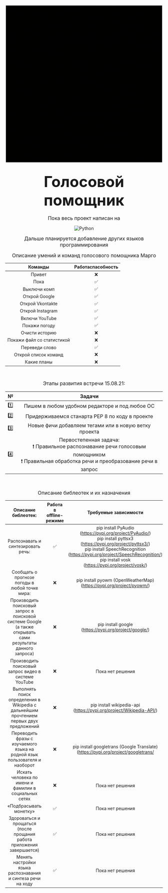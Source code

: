<div align="center">

![Foto](https://github.com/lmistie/VoiceHelper_Margo/blob/main/src/logo.gif)
</div>

<h2 align="center"><font size="8px">Голосовой помощник</font></h2>

<!--### Суть проекта
В итоге должен получиться масштабный голосовой помощник на всех устройствах(начиная с телефона и ПК заканчивая бытовой техникой для управления домом)-->

<p align="center"><font size="3px"> Пока весь проект написан на</font></p>
<div align="center">

![Python](https://img.shields.io/badge/-python-000000?style=flat-square&logo=python&logoColor=violet&logoWidth=20)
</div>
<p align="center"><font size="3px">Дальше планируется добавление других языков программирования</font></p>

<p align="center"><font size="3px">Описание умений и команд голосового помощника Марго</font></p>

<div align="center">

| Команды | Работаспасобность |
|:------------:|:------------:|
| Привет | ❌ |
| Пока | ✅ |
| Выключи комп | ✅ |
| Открой Google | ✅ |
| Открой Vkontakte | ✅ |
| Открой Instagram | ✅ |
| Включи YouTube | ✅ |
| Покажи погоду | ✅ |
| Очисти историю| ❌ |
| Покажи файл со статистикой | ❌ |
| Переведи слово | ✅  |
| Открой список команд | ❌ |
| Какие планы | ❌ |
</div>
<br>
<p align="center"><font size="3px">Этапы развития встречи 15.08.21:
<br>
<div align="center">

| № | Задачи |
|:---:|:------------:|
| 1️⃣ | Пишем в любом удобном редакторе и под любое ОС |
| 2️⃣ | Придерживаемся станарта PEP 8 по коду в проекте |
| 3️⃣ | Новые фичи добавляем тегами или в новую ветку проекта | 
| 4️⃣ | Первостепенная задача: <br>❗ Правильное распознавание речи голосовым помощником<br>❗ Правильная обработка речи и преобразование речи в запрос |

</div>
<br>
</font></p>

<p align="center"><font size="3px">Описание библеотек и их назначения</font></p>

| Описание библеотек: | Работа в offline-режиме | Требуемые зависимости |
|:-------:|:----------------:|:---------------:|
| Распознавать и синтезировать речь: | ✅ | pip install PyAudio (https://pypi.org/project/PyAudio/)<br>pip install pyttsx3 (https://pypi.org/project/pyttsx3/)<br>pip install SpeechRecognition (https://pypi.org/project/SpeechRecognition/)<br> pip install vosk (https://pypi.org/project/vosk/)|
| Сообщать о прогнозе погоды в любой точке мира: | ❌ | pip install pyowm (OpenWeatherMap) (https://pypi.org/project/pyowm/) |
| Производить поисковый запрос в поисковой системе Google (а также открывать сами результаты данного запроса) | ❌ | pip install google (https://pypi.org/project/google/)|
| Производить поисковый запрос видео в системе YouTube | ❌ | Пока нет решения |
| Выполнять поиск определения в Wikipedia c дальнейшим прочтением первых двух предложений | ❌ | pip install wikipedia-api (https://pypi.org/project/Wikipedia-API/)|
| Переводить фразы с изучаемого языка на родной язык пользователя и наоборот | ❌ | pip install googletrans (Google Translate) (https://pypi.org/project/googletrans/|
| Искать человека по имени и фамилии в социальных сетях | ❌ | Пока нет решения |
| «Подбрасывать монетку» | ✅ | Пока нет решения |
| Здороваться и прощаться (после прощания работа приложения завершается) | ✅ | Пока нет решения |
| Менять настройки языка распознавания и синтеза речи на ходу | ✅ | Пока нет решения |